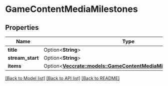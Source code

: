 # GameContentMediaMilestones

## Properties

Name | Type | Description | Notes
------------ | ------------- | ------------- | -------------
**title** | Option<**String**> |  | [optional]
**stream_start** | Option<**String**> |  | [optional]
**items** | Option<[**Vec<crate::models::GameContentMediaMilestonesItemsInner>**](GameContent_media_milestones_items_inner.md)> |  | [optional]

[[Back to Model list]](../README.md#documentation-for-models) [[Back to API list]](../README.md#documentation-for-api-endpoints) [[Back to README]](../README.md)


